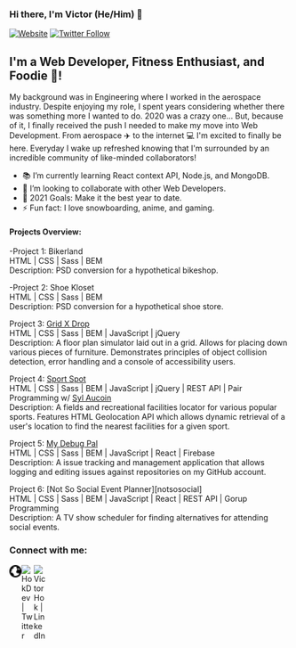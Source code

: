 ### Hi there, I'm Victor (He/Him) 👋

[![Website](https://img.shields.io/website?label=Portfolio&style=for-the-badge&url=https://www.victorhok.com)](https://www.victorhok.com)
[![Twitter Follow](https://img.shields.io/twitter/follow/hokdev?color=1DA1F2&logo=twitter&style=for-the-badge)](https://twitter.com/hokvdev?ref_src=twsrc%5Etfw)

## I'm a Web Developer, Fitness Enthusiast, and Foodie :hamburger:!

My background was in Engineering where I worked in the aerospace industry. Despite enjoying my role, I spent years considering whether there was something more I wanted to do. 2020 was a crazy one... But, because of it, I finally received the push I needed to make my move into Web Development. From aerospace :airplane: to the internet :computer: I'm excited to finally be here. Everyday I wake up refreshed knowing that I'm surrounded by an incredible community of like-minded collaborators!

- 📚 I’m currently learning React context API, Node.js, and MongoDB.
- 👯 I’m looking to collaborate with other Web Developers.
- 🏒 2021 Goals: Make it the best year to date.
- ⚡ Fun fact: I love snowboarding, anime, and gaming.

#### Projects Overview:

-Project 1: Bikerland  
  HTML | CSS | Sass | BEM  
  Description: PSD conversion for a hypothetical bikeshop.

-Project 2: Shoe Kloset  
  HTML | CSS | Sass | BEM  
  Description: PSD conversion for a hypothetical shoe store.

Project 3: [Grid X Drop][gridxdrop]  
HTML | CSS | Sass | BEM | JavaScript | jQuery  
Description: A floor plan simulator laid out in a grid. Allows for placing down various pieces of furniture. Demonstrates principles of object collision detection, error         handling and a console of accessibility users.

Project 4: [Sport Spot][sportspot]  
HTML | CSS | Sass | BEM | JavaScript | jQuery | REST API | Pair Programming w/ [Syl Aucoin][syl]  
Description: A fields and recreational facilities locator for various popular sports. Features HTML Geolocation API which allows dynamic retrieval of a user's location to find   the nearest facilities for a given sport.

Project 5: [My Debug Pal][mydebugpal]  
HTML | CSS | Sass | BEM | JavaScript | React | Firebase  
Description: A issue tracking and management application that allows logging and editing issues against repositories on my GitHub account.
  
Project 6: [Not So Social Event Planner][notsosocial]  
HTML | CSS | Sass | BEM | JavaScript | React | REST API | Gorup Programming  
Description: A TV show scheduler for finding alternatives for attending social events.

### Connect with me:

[<img align="left" alt="victorhok.com | Portfolio" width="22px" src="https://raw.githubusercontent.com/iconic/open-iconic/master/svg/globe.svg" />][website]
[<img align="left" alt="HokDev | Twitter" width="22px" src="https://cdn.jsdelivr.net/npm/simple-icons@v3/icons/twitter.svg" />][twitter]
[<img align="left" alt="Victor Hok | LinkedIn" width="22px" src="https://cdn.jsdelivr.net/npm/simple-icons@v3/icons/linkedin.svg" />][linkedin]

[website]: https://www.victorhok.com
[twitter]: https://twitter.com/hokdev
[linkedin]: https://www.linkedin.com/in/victorhok/
[syl]: https://sylcodes.com/
[gridxdrop]: https://vhok.github.io/victor-hok-project-three/
[sportspot]: https://thesportspot.netlify.app/
[mydebugpal]: https://vhok.github.io/victor-hok-project-five/
[nososocial]: https://cranky-kilby-29816c.netlify.app/

